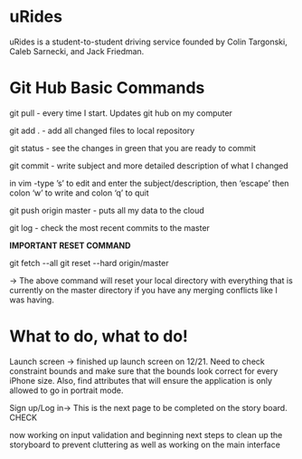 # uRides

uRides is a student-to-student driving service founded by Colin Targonski, Caleb Sarnecki, and Jack Friedman. 

# Git Hub Basic Commands

git pull - every time I start. Updates git hub on my computer

git add . - add all changed files to local repository 

git status - see the changes in green that you are ready to commit

git commit - write subject and more detailed description of what I changed

in vim -type ’s’ to edit and enter the subject/description, then ‘escape’ then colon ‘w’ to write and colon ‘q’ to quit

git push origin master - puts all my data to the cloud

git log - check the most recent commits to the master 

**********IMPORTANT RESET COMMAND**********

git fetch --all
git reset --hard origin/master

-> The above command will reset your local directory with everything that is currently on the master directory if you have
   any merging conflicts like I was having.


# What to do, what to do!

Launch screen -> finished up launch screen on 12/21. Need to check constraint bounds and make sure that the bounds look
                 correct for every iPhone size. Also, find attributes that will ensure the application is only allowed
                 to go in portrait mode.

Sign up/Log in-> This is the next page to be completed on the story board. CHECK

now working on input validation and beginning next steps to clean up the storyboard to prevent cluttering 
as well as working on the main interface
